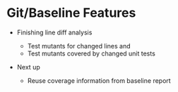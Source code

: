 # Git/Baseline Features
- Finishing line diff analysis
    - Test mutants for changed lines
    and
    - Test mutants covered by changed unit tests

- Next up
    - Reuse coverage information from baseline report